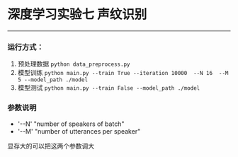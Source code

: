 # 深度学习实验七 声纹识别

---

### 运行方式：
1. 预处理数据 ```python data_preprocess.py```
2. 模型训练 ```python main.py --train True --iteration 10000  --N 16  --M 5 --model_path ./model```
3. 模型测试 ```python main.py --train False --model_path ./model```

### 参数说明
* '--N'    "number of speakers of batch"
* '--M'    "number of utterances per speaker"

显存大的可以把这两个参数调大 

